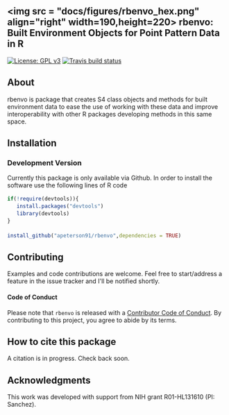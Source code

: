 ## <img src = "docs/figures/rbenvo_hex.png" align="right" width=190,height=220> rbenvo: Built Environment Objects for Point Pattern Data in R
<!-- badges: start -->
[![License: GPL v3](https://img.shields.io/badge/License-GPL%20v3-blue.svg)](https://www.gnu.org/licenses/gpl-3.0)
[![Travis build status](https://travis-ci.org/apeterson91/rbenvo.svg?branch=master)](https://travis-ci.org/apeterson91/rbenvo)
<!-- badges: end -->

## About

rbenvo is package that creates S4 class objects and methods for
built environment data to ease the use of working with these data 
and improve interoperability with other R packages developing methods in this 
same space.


## Installation

### Development Version

 Currently this package is only available via Github. In order to install the software use the following 
 lines of R code

 ```r
 if(!require(devtools)){
	install.packages("devtools")
	library(devtools)
 }

install_github("apeterson91/rbenvo",dependencies = TRUE)
 ```

## Contributing

 Examples and code contributions are welcome. Feel free to start/address a feature in the issue tracker and I'll be notified shortly. 

#### Code of Conduct

Please note that `rbenvo` is released with a [Contributor Code of Conduct](https://www.contributor-covenant.org/). By contributing to this project, you agree to abide by its terms.


## How to cite this package

 A citation is in progress. Check back soon.

## Acknowledgments

This work was developed with support from NIH grant R01-HL131610 (PI: Sanchez).



